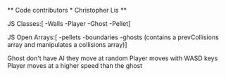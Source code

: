 ** Code contributors * Christopher Lis ** 

JS Classes:[
-Walls
-Player
-Ghost
-Pellet]

JS Open Arrays:[
-pellets
-boundaries
-ghosts (contains a prevCollisions array and manipulates a collisions array)]

Ghost don't have AI they move at random
Player moves with WASD keys
Player moves at a higher speed than the ghost
